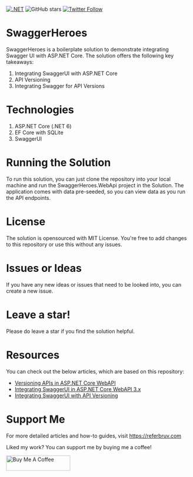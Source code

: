 [![.NET](https://github.com/referbruv/SwaggerHeroes/actions/workflows/dotnet.yml/badge.svg)](https://github.com/referbruv/SwaggerHeroes/actions/workflows/dotnet.yml)
![GitHub stars](https://img.shields.io/github/stars/referbruv/SwaggerHeroes)
[![Twitter Follow](https://img.shields.io/twitter/follow/referbruv?style=social&label=follow)](https://twitter.com/referbruv)

# SwaggerHeroes

SwaggerHeroes is a boilerplate solution to demonstrate integrating Swagger UI with ASP.NET Core. The solution offers the following key takeaways:

1. Integrating SwaggerUI with ASP.NET Core
2. API Versioning
3. Integrating Swagger for API Versions

# Technologies

1. ASP.NET Core (.NET 6)
2. EF Core with SQLite
3. SwaggerUI

# Running the Solution

To run this solution, you can just clone the repository into your local machine and run the SwaggerHeroes.WebApi project in the Solution. The application comes with data pre-seeded, so you can view data as you run the API endpoints.

# License

The solution is opensourced with MIT License. You're free to add changes to this repository or use this without any issues.

# Issues or Ideas

If you have any new ideas or issues that need to be looked into, you can create a new issue.

# Leave a star!

Please do leave a star if you find the solution helpful.

# Resources

You can check out the below articles, which are based on this repository:

* [Versioning APIs in ASP.NET Core WebAPI](https://referbruv.com/blog/posts/versioning-apis-in-aspnet-core-explained-strategies-and-implementations)
* [Integrating SwaggerUI in ASP.NET Core WebAPI 3.x](https://referbruv.com/blog/posts/upgrading-to-net-core-30-troubleshooting-the-swagger-ui)
* [Integrating SwaggerUI with API Versioning](https://referbruv.com/blog/posts/integrating-aspnet-core-api-versions-with-swagger-ui)

# Support Me

For more detailed articles and how-to guides, visit https://referbruv.com

Liked my work? You can support me by buying me a coffee!

<a href="https://www.buymeacoffee.com/referbruv" target="_blank"><img src="https://cdn.buymeacoffee.com/buttons/default-orange.png" alt="Buy Me A Coffee" height="41" width="174"></a>
